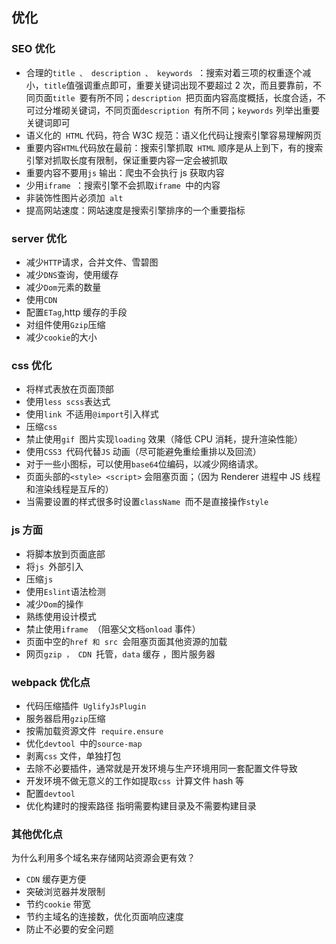 ## 优化

### SEO 优化

- 合理的`title 、 description 、 keywords `：搜索对着三项的权重逐个减小，`title`值强调重点即可，重要关键词出现不要超过 2 次，而且要靠前，不同页面`title `要有所不同；`description `把页面内容高度概括，长度合适，不可过分堆砌关键词，不同页面`description `有所不同；`keywords` 列举出重要关键词即可
- 语义化的` HTML` 代码，符合 W3C 规范：语义化代码让搜索引擎容易理解网页
- 重要内容`HTML`代码放在最前：搜索引擎抓取` HTML` 顺序是从上到下，有的搜索引擎对抓取长度有限制，保证重要内容一定会被抓取
- 重要内容不要用`js` 输出：爬虫不会执行 js 获取内容
- 少用`iframe `：搜索引擎不会抓取`iframe `中的内容
- 非装饰性图片必须加` alt`
- 提高网站速度：网站速度是搜索引擎排序的一个重要指标

### server 优化

- 减少`HTTP`请求，合并文件、雪碧图
- 减少`DNS`查询，使用缓存
- 减少`Dom`元素的数量
- 使用`CDN`
- 配置`ETag`,http 缓存的手段
- 对组件使用`Gzip`压缩
- 减少`cookie`的大小

### css 优化

- 将样式表放在页面顶部
- 使用`less scss`表达式
- 使用`link `不适用`@import`引入样式
- 压缩`css`
- 禁止使用`gif `图片实现`loading` 效果（降低 CPU 消耗，提升渲染性能）
- 使用`CSS3 `代码代替`JS` 动画（尽可能避免重绘重排以及回流）
- 对于一些小图标，可以使用`base64`位编码，以减少网络请求。
- 页面头部的`<style> <script>` 会阻塞页面；（因为 Renderer 进程中 JS 线程和渲染线程是互斥的）
- 当需要设置的样式很多时设置`className `而不是直接操作`style`

### js 方面

- 将脚本放到页面底部
- 将`js `外部引入
- 压缩`js `
- 使用`Eslint`语法检测
- 减少`Dom`的操作
- 熟练使用设计模式
- 禁止使用`iframe `（阻塞父文档`onload` 事件）
- 页面中空的`href 和 src `会阻塞页面其他资源的加载
- 网页`gzip ， CDN `托管，`data` 缓存 ，图片服务器

### webpack 优化点

- 代码压缩插件` UglifyJsPlugin`
- 服务器启用`gzip`压缩
- 按需加载资源文件` require.ensure`
- 优化`devtool `中的`source-map`
- 剥离`css` 文件，单独打包
- 去除不必要插件，通常就是开发环境与生产环境用同一套配置文件导致
- 开发环境不做无意义的工作如提取`css `计算文件 hash 等
- 配置`devtool`
- 优化构建时的搜索路径 指明需要构建目录及不需要构建目录

### 其他优化点

为什么利用多个域名来存储网站资源会更有效？

- `CDN` 缓存更方便
- 突破浏览器并发限制
- 节约`cookie` 带宽
- 节约主域名的连接数，优化页面响应速度
- 防止不必要的安全问题
